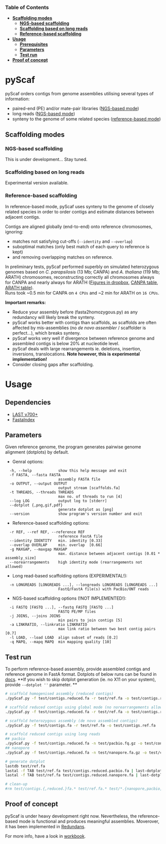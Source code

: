 ### Table of Contents
- **[Scaffolding modes](#scaffolding-modes)**
  - **[NGS-based scaffolding](#ngs-based-scaffolding)**
  - **[Scaffolding based on long reads](#scaffolding-based-on-long-reads)**
  - **[Reference-based scaffolding](#reference-based-scaffolding)**
- **[Usage](#usage)**
  - **[Prerequisites](#prerequisites)**  
  - **[Parameters](#parameters)**  
  - **[Test run](#test-run)**  
- **[Proof of concept](#proof-of-concept)**

# pyScaf

pyScaf orders contigs from genome assemblies utilising several types of information:
- paired-end (PE) and/or mate-pair libraries ([NGS-based mode](#ngs-based-scaffolding))
- long reads ([NGS-based mode](#scaffolding-based-on-long-reads))
- synteny to the genome of some related species ([reference-based mode](#reference-based-scaffolding))

## Scaffolding modes

### NGS-based scaffolding
This is under development... Stay tuned. 

### Scaffolding based on long reads
Experimental version available.

### Reference-based scaffolding
In reference-based mode, pyScaf uses synteny to the genome of closely related species in order to order contigs and estimate distances between adjacent contigs.

Contigs are aligned globally (end-to-end) onto reference chromosomes, ignoring:
- matches not satisfying cut-offs (`--identity` and `--overlap`)
- suboptimal matches (only best match of each query to reference is kept) 
- and removing overlapping matches on reference. 

In preliminary tests, pyScaf performed superbly on simulated heterozygous genomes based on *C. parapsilosis* (13 Mb; CANPA) and *A. thaliana* (119 Mb; ARATH) chromosomes, reconstructing correctly all chromosomes always for CANPA and nearly always for ARATH ([Figures in dropbox](https://www.dropbox.com/sh/bb7lwggo40xrwtc/AAAZ7pByVQQQ-WhUXZVeJaZVa/pyScaf?dl=0), [CANPA table](https://docs.google.com/spreadsheets/d/1InBExy-qKDLj-upd8tlPItVSKc4mLepZjZxB31ii9OY/edit#gid=2036953672), [ARATH table](https://docs.google.com/spreadsheets/d/1InBExy-qKDLj-upd8tlPItVSKc4mLepZjZxB31ii9OY/edit#gid=1920757821)).  
Runs took ~0.5 min for CANPA on `4 CPUs` and ~2 min for ARATH on `16 CPUs`. 

**Important remarks:**
- Reduce your assembly before (fasta2homozygous.py) as any redundancy will likely break the synteny.
- pyScaf works better with contigs than scaffolds, as scaffolds are often affected by mis-assemblies (no *de novo assembler* / scaffolder is perfect...), which breaks synteny. 
- pyScaf works very well if divergence between reference genome and assembled contigs is below 20% at nucleotide level. 
- pyScaf deals with large rearrangements ie. deletions, insertion, inversions, translocations. **Note however, this is experimental implementation!**
- Consider closing gaps after scaffolding. 

# Usage

## Dependencies
- [LAST v700+](http://last.cbrc.jp/)
- [FastaIndex](https://github.com/lpryszcz/FastaIndex)

## Parameters

Given reference genome, the program generates pairwise genome alignment (dotplots) by default. 

- Genral options:
```
  -h, --help            show this help message and exit
  -f FASTA, --fasta FASTA
                        assembly FASTA file
  -o OUTPUT, --output OUTPUT
                        output stream [scaffolds.fa]
  -t THREADS, --threads THREADS
                        max no. of threads to run [4]
  --log LOG             output log to [stderr]
  --dotplot {,png,gif,pdf}
                        generate dotplot as [png]
  --version             show program's version number and exit
```
- Reference-based scaffolding options:
```
  -r REF, --ref REF, --reference REF
                        reference FastA file
  --identity IDENTITY   min. identity [0.33]
  --overlap OVERLAP     min. overlap  [0.66]
  -g MAXGAP, --maxgap MAXGAP
                        max. distance between adjacent contigs [0.01 * assembly_size]
  --norearrangements    high identity mode (rearrangements not allowed)
```
- Long read-based scaffolding options (EXPERIMENTAL!): 
```
  -n LONGREADS [LONGREADS ...], --longreads LONGREADS [LONGREADS ...]
                        FastQ/FastA file(s) with PacBio/ONT reads
```
- NGS-based scaffolding options (!NOT IMPLEMENTED!):
```
  -i FASTQ [FASTQ ...], --fastq FASTQ [FASTQ ...]
                        FASTQ PE/MP files
  -j JOINS, --joins JOINS
                        min pairs to join contigs [5]
  -a LINKRATIO, --linkratio LINKRATIO
                        max link ratio between two best contig pairs [0.7]
  -l LOAD, --load LOAD  align subset of reads [0.2]
  -q MAPQ, --mapq MAPQ  min mapping quality [10]
```

## Test run
To perform reference-based assembly, provide assembled contigs and reference genome in FastA format.
Dotplots of below runs can be found in [docs](/docs).
**If you wish to skip dotplot generation (ie. no X11 on your system), provide ```--dotplot ''``` parameter. **

```bash
# scaffold homogenised assembly (reduced contigs)
./pyScaf.py -f test/contigs.reduced.fa -r test/ref.fa -o test/contigs.reduced.ref.fa

# scaffold reduced contigs using global mode (no norearrangements allowed)
./pyScaf.py -f test/contigs.reduced.fa -r test/ref.fa -o test/contigs.reduced.ref.global.fa --norearrangements

# scaffold heterozygous assembly (de novo assembled contigs)
./pyScaf.py -f test/contigs.fa -r test/ref.fa -o test/contigs.ref.fa

# scaffold reduced contigs using long reads
## pacbio
./pyScaf.py -f test/contigs.reduced.fa -n test/pacbio.fq.gz -o test/contigs.reduced.pacbio.fa
## nanopore
./pyScaf.py -f test/contigs.reduced.fa -n test/nanopore.fa.gz -o test/contigs.reduced.nanopore.fa

# generate dotplot
lastdb test/ref.fa
lastal -f TAB test/ref.fa test/contigs.reduced.pacbio.fa | last-dotplot - test/contigs.reduced.pacbio.fa.ref.png
lastal -f TAB test/ref.fa test/contigs.reduced.nanopore.fa | last-dotplot - test/contigs.reduced.nanopore.fa.ref.png

# clean-up
#rm test/contigs.{,reduced.}fa.* test/ref.fa.* test/*.{nanopore,pacbio,ref}* test/*.log
```

## Proof of concept
pyScaf is under heavy development right now.
Nevertheless, the reference-based mode is functional and produces meaningful assemblies. Moverover, it has been implemented in [Redundans](https://github.com/lpryszcz/redundans).

For more info, have a look in [workbook](https://docs.google.com/document/d/1WNw6FYZXNI2sKJ1hBZ0LI9CWJSQ-BTQID7jL9lLvYaA/edit?usp=sharing). 

